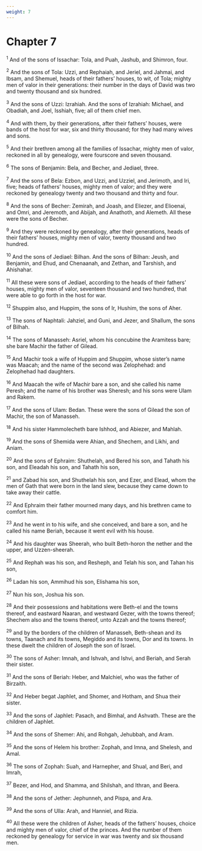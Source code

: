 ```yaml
---
weight: 7
---
```


# Chapter 7

<sup>1</sup> And of the sons of Issachar: Tola, and Puah, Jashub, and Shimron, four. 

<sup>2</sup> And the sons of Tola: Uzzi, and Rephaiah, and Jeriel, and Jahmai, and Ibsam, and Shemuel, heads of their fathers’ houses, to wit, of Tola; mighty men of valor in their generations: their number in the days of David was two and twenty thousand and six hundred. 

<sup>3</sup> And the sons of Uzzi: Izrahiah. And the sons of Izrahiah: Michael, and Obadiah, and Joel, Isshiah, five; all of them chief men. 

<sup>4</sup> And with them, by their generations, after their fathers’ houses, were bands of the host for war, six and thirty thousand; for they had many wives and sons. 

<sup>5</sup> And their brethren among all the families of Issachar, mighty men of valor, reckoned in all by genealogy, were fourscore and seven thousand. 

<sup>6</sup> The sons of Benjamin: Bela, and Becher, and Jediael, three. 

<sup>7</sup> And the sons of Bela: Ezbon, and Uzzi, and Uzziel, and Jerimoth, and Iri, five; heads of fathers’ houses, mighty men of valor; and they were reckoned by genealogy twenty and two thousand and thirty and four. 

<sup>8</sup> And the sons of Becher: Zemirah, and Joash, and Eliezer, and Elioenai, and Omri, and Jeremoth, and Abijah, and Anathoth, and Alemeth. All these were the sons of Becher. 

<sup>9</sup> And they were reckoned by genealogy, after their generations, heads of their fathers’ houses, mighty men of valor, twenty thousand and two hundred. 

<sup>10</sup> And the sons of Jediael: Bilhan. And the sons of Bilhan: Jeush, and Benjamin, and Ehud, and Chenaanah, and Zethan, and Tarshish, and Ahishahar. 

<sup>11</sup> All these were sons of Jediael, according to the heads of their fathers’ houses, mighty men of valor, seventeen thousand and two hundred, that were able to go forth in the host for war. 

<sup>12</sup> Shuppim also, and Huppim, the sons of Ir, Hushim, the sons of Aher. 

<sup>13</sup> The sons of Naphtali: Jahziel, and Guni, and Jezer, and Shallum, the sons of Bilhah. 

<sup>14</sup> The sons of Manasseh: Asriel, whom his concubine the Aramitess bare; she bare Machir the father of Gilead. 

<sup>15</sup> And Machir took a wife of Huppim and Shuppim, whose sister’s name was Maacah; and the name of the second was Zelophehad: and Zelophehad had daughters. 

<sup>16</sup> And Maacah the wife of Machir bare a son, and she called his name Peresh; and the name of his brother was Sheresh; and his sons were Ulam and Rakem. 

<sup>17</sup> And the sons of Ulam: Bedan. These were the sons of Gilead the son of Machir, the son of Manasseh. 

<sup>18</sup> And his sister Hammolecheth bare Ishhod, and Abiezer, and Mahlah. 

<sup>19</sup> And the sons of Shemida were Ahian, and Shechem, and Likhi, and Aniam. 

<sup>20</sup> And the sons of Ephraim: Shuthelah, and Bered his son, and Tahath his son, and Eleadah his son, and Tahath his son, 

<sup>21</sup> and Zabad his son, and Shuthelah his son, and Ezer, and Elead, whom the men of Gath that were born in the land slew, because they came down to take away their cattle. 

<sup>22</sup> And Ephraim their father mourned many days, and his brethren came to comfort him. 

<sup>23</sup> And he went in to his wife, and she conceived, and bare a son, and he called his name Beriah, because it went evil with his house. 

<sup>24</sup> And his daughter was Sheerah, who built Beth-horon the nether and the upper, and Uzzen-sheerah. 

<sup>25</sup> And Rephah was his son, and Resheph, and Telah his son, and Tahan his son, 

<sup>26</sup> Ladan his son, Ammihud his son, Elishama his son, 

<sup>27</sup> Nun his son, Joshua his son. 

<sup>28</sup> And their possessions and habitations were Beth-el and the towns thereof, and eastward Naaran, and westward Gezer, with the towns thereof; Shechem also and the towns thereof, unto Azzah and the towns thereof; 

<sup>29</sup> and by the borders of the children of Manasseh, Beth-shean and its towns, Taanach and its towns, Megiddo and its towns, Dor and its towns. In these dwelt the children of Joseph the son of Israel. 

<sup>30</sup> The sons of Asher: Imnah, and Ishvah, and Ishvi, and Beriah, and Serah their sister. 

<sup>31</sup> And the sons of Beriah: Heber, and Malchiel, who was the father of Birzaith. 

<sup>32</sup> And Heber begat Japhlet, and Shomer, and Hotham, and Shua their sister. 

<sup>33</sup> And the sons of Japhlet: Pasach, and Bimhal, and Ashvath. These are the children of Japhlet. 

<sup>34</sup> And the sons of Shemer: Ahi, and Rohgah, Jehubbah, and Aram. 

<sup>35</sup> And the sons of Helem his brother: Zophah, and Imna, and Shelesh, and Amal. 

<sup>36</sup> The sons of Zophah: Suah, and Harnepher, and Shual, and Beri, and Imrah, 

<sup>37</sup> Bezer, and Hod, and Shamma, and Shilshah, and Ithran, and Beera. 

<sup>38</sup> And the sons of Jether: Jephunneh, and Pispa, and Ara. 

<sup>39</sup> And the sons of Ulla: Arah, and Hanniel, and Rizia. 

<sup>40</sup> All these were the children of Asher, heads of the fathers’ houses, choice and mighty men of valor, chief of the princes. And the number of them reckoned by genealogy for service in war was twenty and six thousand men. 


